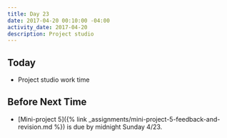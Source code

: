 ```yaml
---
title: Day 23
date: 2017-04-20 00:10:00 -04:00
activity_date: 2017-04-20
description: Project studio
---
```


## Today

* Project studio work time

## Before Next Time

* [Mini-project 5]({% link _assignments/mini-project-5-feedback-and-revision.md %}) is due by midnight Sunday 4/23.
